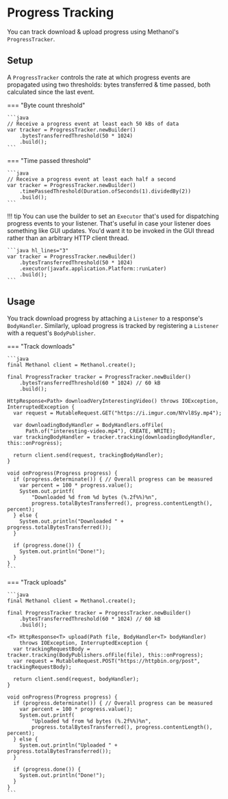 # Progress Tracking

You can track download & upload progress using Methanol's `ProgressTracker`.

## Setup

A `ProgressTracker` controls the rate at which progress events are propagated using two thresholds:
bytes transferred & time passed, both calculated since the last event. 

=== "Byte count threshold"

    ```java
    // Receive a progress event at least each 50 kBs of data
    var tracker = ProgressTracker.newBuilder()
        .bytesTransferredThreshold(50 * 1024)
        .build();
    ```

=== "Time passed threshold"

    ```java
    // Receive a progress event at least each half a second
    var tracker = ProgressTracker.newBuilder()
        .timePassedThreshold(Duration.ofSeconds(1).dividedBy(2))
        .build();
    ```

!!! tip
    You can use the builder to set an `Executor` that's used for dispatching progress events to 
    your listener. That's useful in case your listener does something like GUI updates.
    You'd want it to be invoked in the GUI thread rather than    an arbitrary HTTP client thread.

    ```java hl_lines="3"
    var tracker = ProgressTracker.newBuilder()
        .bytesTransferredThreshold(50 * 1024)
        .executor(javafx.application.Platform::runLater)
        .build();
    ```

## Usage

You track download progress by attaching a `Listener` to a response's `BodyHandler`. Similarly, upload
progress is tracked by registering a `Listener` with a request's `BodyPublisher`.

=== "Track downloads"

    ```java
    final Methanol client = Methanol.create();
    
    final ProgressTracker tracker = ProgressTracker.newBuilder()
        .bytesTransferredThreshold(60 * 1024) // 60 kB
        .build();
        
    HttpResponse<Path> downloadVeryInterestingVideo() throws IOException, InterruptedException {
      var request = MutableRequest.GET("https://i.imgur.com/NYvl8Sy.mp4");

      var downloadingBodyHandler = BodyHandlers.ofFile(
          Path.of("interesting-video.mp4"), CREATE, WRITE);
      var trackingBodyHandler = tracker.tracking(downloadingBodyHandler, this::onProgress);
      
      return client.send(request, trackingBodyHandler);
    }
    
    void onProgress(Progress progress) {
      if (progress.determinate()) { // Overall progress can be measured
        var percent = 100 * progress.value();
        System.out.printf(
            "Downloaded %d from %d bytes (%.2f%%)%n", 
            progress.totalBytesTransferred(), progress.contentLength(), percent);
      } else {
        System.out.println("Downloaded " + progress.totalBytesTransferred());
      }

      if (progress.done()) {
        System.out.println("Done!");
      }
    }
    ```

=== "Track uploads"

    ```java
    final Methanol client = Methanol.create();
    
    final ProgressTracker tracker = ProgressTracker.newBuilder()
        .bytesTransferredThreshold(60 * 1024) // 60 kB
        .build();
        
    <T> HttpResponse<T> upload(Path file, BodyHandler<T> bodyHandler)
        throws IOException, InterruptedException {
      var trackingRequestBody = tracker.tracking(BodyPublishers.ofFile(file), this::onProgress);
      var request = MutableRequest.POST("https://httpbin.org/post", trackingRequestBody);
      
      return client.send(request, bodyHandler);
    }
    
    void onProgress(Progress progress) {
      if (progress.determinate()) { // Overall progress can be measured
        var percent = 100 * progress.value();
        System.out.printf(
            "Uploaded %d from %d bytes (%.2f%%)%n", 
            progress.totalBytesTransferred(), progress.contentLength(), percent);
      } else {
        System.out.println("Uploaded " + progress.totalBytesTransferred());
      }

      if (progress.done()) {
        System.out.println("Done!");
      }
    }
    ```

[comment]: <> (TODO mention multipart tracking?)
